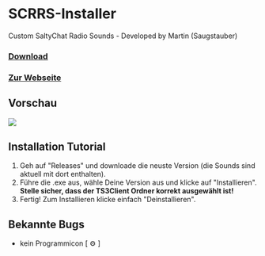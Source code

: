 # SCRRS-Installer
Custom SaltyChat Radio Sounds - Developed by Martin (Saugstauber)

### [Download](https://github.com/ItsMartin030/SCRRS-Installer/releases/download/v0.0.2/SCRRS.Installer.zip)
### [Zur Webseite](https://sites.google.com/view/saltychat-sounds-tutorial/startseite)

## Vorschau
![](https://i.imgur.com/iQqrfsj.png)



## Installation Tutorial
1. Geh auf "Releases" und downloade die neuste Version (die Sounds sind aktuell mit dort enthalten).
2. Führe die .exe aus, wähle Deine Version aus und klicke auf "Installieren". **Stelle sicher, dass der TS3Client Ordner korrekt ausgewählt ist!**
3. Fertig! Zum Installieren klicke einfach "Deinstallieren".


## Bekannte Bugs
- kein Programmicon [ ⚙ ]
